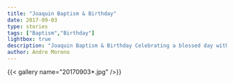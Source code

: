 ```yaml
---
title: "Joaquin Baptism & Birthday"
date: 2017-09-03
type: stories
tags: ["Baptism","Birthday"]
lightbox: true
description: "Joaquin Baptism & Birthday Celebrating a blessed day with family and loved ones"
author: Andre Moreno
---
```


{{< gallery name="20170903*.jpg" />}}